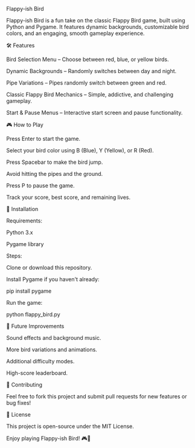 Flappy-ish Bird

Flappy-ish Bird is a fun take on the classic Flappy Bird game, built using Python and Pygame. It features dynamic backgrounds, customizable bird colors, and an engaging, smooth gameplay experience.

🛠 Features

Bird Selection Menu – Choose between red, blue, or yellow birds.

Dynamic Backgrounds – Randomly switches between day and night.

Pipe Variations – Pipes randomly switch between green and red.

Classic Flappy Bird Mechanics – Simple, addictive, and challenging gameplay.

Start & Pause Menus – Interactive start screen and pause functionality.

🎮 How to Play

Press Enter to start the game.

Select your bird color using B (Blue), Y (Yellow), or R (Red).

Press Spacebar to make the bird jump.

Avoid hitting the pipes and the ground.

Press P to pause the game.

Track your score, best score, and remaining lives.

📂 Installation

Requirements:

Python 3.x

Pygame library

Steps:

Clone or download this repository.

Install Pygame if you haven't already:

pip install pygame

Run the game:

python flappy_bird.py

🚀 Future Improvements

Sound effects and background music.

More bird variations and animations.

Additional difficulty modes.

High-score leaderboard.

🤝 Contributing

Feel free to fork this project and submit pull requests for new features or bug fixes!

📜 License

This project is open-source under the MIT License.

Enjoy playing Flappy-ish Bird! 🎮🚀

